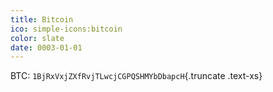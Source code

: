 ```yaml
---
title: Bitcoin
ico: simple-icons:bitcoin
color: slate
date: 0003-01-01
---
```


BTC: `1BjRxVxjZXfRvjTLwcjCGPQSHMYbDbapcH`{.truncate .text-xs}